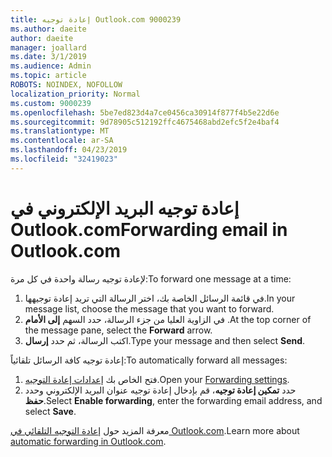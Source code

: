 ```yaml
---
title: إعادة توجيه Outlook.com 9000239
ms.author: daeite
author: daeite
manager: joallard
ms.date: 3/1/2019
ms.audience: Admin
ms.topic: article
ROBOTS: NOINDEX, NOFOLLOW
localization_priority: Normal
ms.custom: 9000239
ms.openlocfilehash: 5be7ed823d4a7ce0456ca30914f877f4b5e22d6e
ms.sourcegitcommit: 9d78905c512192ffc4675468abd2efc5f2e4baf4
ms.translationtype: MT
ms.contentlocale: ar-SA
ms.lasthandoff: 04/23/2019
ms.locfileid: "32419023"
---
```

# <a name="forwarding-email-in-outlookcom"></a><span data-ttu-id="4fd5d-102">إعادة توجيه البريد الإلكتروني في Outlook.com</span><span class="sxs-lookup"><span data-stu-id="4fd5d-102">Forwarding email in Outlook.com</span></span>

<span data-ttu-id="4fd5d-103">لإعادة توجيه رسالة واحدة في كل مرة:</span><span class="sxs-lookup"><span data-stu-id="4fd5d-103">To forward one message at a time:</span></span>

1. <span data-ttu-id="4fd5d-104">في قائمة الرسائل الخاصة بك، اختر الرسالة التي تريد إعادة توجيهها.</span><span class="sxs-lookup"><span data-stu-id="4fd5d-104">In your message list, choose the message that you want to forward.</span></span>
2. <span data-ttu-id="4fd5d-105">في الزاوية العليا من جزء الرسالة، حدد السهم **إلى الأمام** .</span><span class="sxs-lookup"><span data-stu-id="4fd5d-105">At the top corner of the message pane, select the **Forward** arrow.</span></span>
3. <span data-ttu-id="4fd5d-106">اكتب الرسالة، ثم حدد **إرسال**.</span><span class="sxs-lookup"><span data-stu-id="4fd5d-106">Type your message and then select **Send**.</span></span>

<span data-ttu-id="4fd5d-107">إعادة توجيه كافة الرسائل تلقائياً:</span><span class="sxs-lookup"><span data-stu-id="4fd5d-107">To automatically forward all messages:</span></span>

1. <span data-ttu-id="4fd5d-108">فتح الخاص بك [إعدادات إعادة التوجيه](https://outlook.live.com/mail/options/mail/forwarding/forwardingOption).</span><span class="sxs-lookup"><span data-stu-id="4fd5d-108">Open your [Forwarding settings](https://outlook.live.com/mail/options/mail/forwarding/forwardingOption).</span></span>
2. <span data-ttu-id="4fd5d-109">حدد **تمكين إعادة توجيه**، قم بإدخال إعادة توجيه عنوان البريد الإلكتروني وحدد **حفظ**.</span><span class="sxs-lookup"><span data-stu-id="4fd5d-109">Select **Enable forwarding**, enter the forwarding email address, and select **Save**.</span></span>

<span data-ttu-id="4fd5d-110">معرفة المزيد حول [إعادة التوجيه التلقائي في Outlook.com](https://support.office.com/article/6246987c-6c8f-4144-b255-14fc07007dad).</span><span class="sxs-lookup"><span data-stu-id="4fd5d-110">Learn more about [automatic forwarding in Outlook.com](https://support.office.com/article/6246987c-6c8f-4144-b255-14fc07007dad).</span></span>